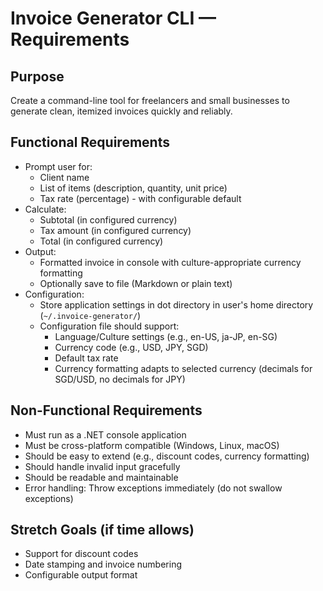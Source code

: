 # Invoice Generator CLI — Requirements

## Purpose
Create a command-line tool for freelancers and small businesses to generate clean, itemized invoices quickly and reliably.

## Functional Requirements
- Prompt user for:
  - Client name
  - List of items (description, quantity, unit price)
  - Tax rate (percentage) - with configurable default
- Calculate:
  - Subtotal (in configured currency)
  - Tax amount (in configured currency)
  - Total (in configured currency)
- Output:
  - Formatted invoice in console with culture-appropriate currency formatting
  - Optionally save to file (Markdown or plain text)
- Configuration:
  - Store application settings in dot directory in user's home directory (`~/.invoice-generator/`)
  - Configuration file should support:
    - Language/Culture settings (e.g., en-US, ja-JP, en-SG)
    - Currency code (e.g., USD, JPY, SGD)
    - Default tax rate
    - Currency formatting adapts to selected currency (decimals for SGD/USD, no decimals for JPY)

## Non-Functional Requirements
- Must run as a .NET console application
- Must be cross-platform compatible (Windows, Linux, macOS)
- Should be easy to extend (e.g., discount codes, currency formatting)
- Should handle invalid input gracefully
- Should be readable and maintainable
- Error handling: Throw exceptions immediately (do not swallow exceptions)

## Stretch Goals (if time allows)
- Support for discount codes
- Date stamping and invoice numbering
- Configurable output format
